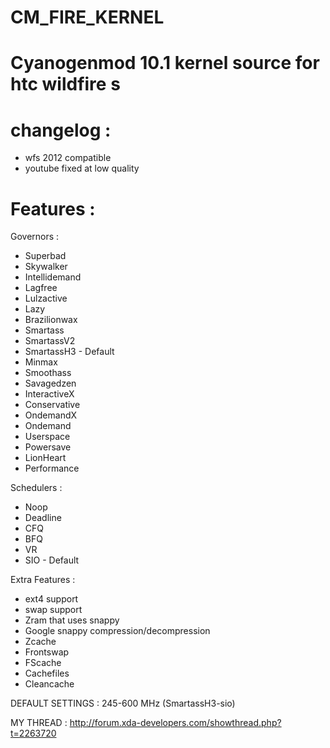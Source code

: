 CM_FIRE_KERNEL
==============


Cyanogenmod 10.1 kernel source for htc wildfire s
=================================================

changelog :
===========

- wfs 2012 compatible
- youtube fixed at low quality



Features :
==========

Governors :

- Superbad
- Skywalker
- Intellidemand
- Lagfree
- Lulzactive
- Lazy
- Brazilionwax
- Smartass
- SmartassV2
- SmartassH3 - Default
- Minmax
- Smoothass
- Savagedzen
- InteractiveX
- Conservative
- OndemandX
- Ondemand
- Userspace
- Powersave
- LionHeart
- Performance


Schedulers :

- Noop
- Deadline
- CFQ
- BFQ
- VR
- SIO - Default

Extra Features :

- ext4 support
- swap support
- Zram that uses snappy
- Google snappy compression/decompression
- Zcache
- Frontswap
- FScache
- Cachefiles
- Cleancache



DEFAULT SETTINGS : 245-600 MHz (SmartassH3-sio)


MY THREAD : http://forum.xda-developers.com/showthread.php?t=2263720
